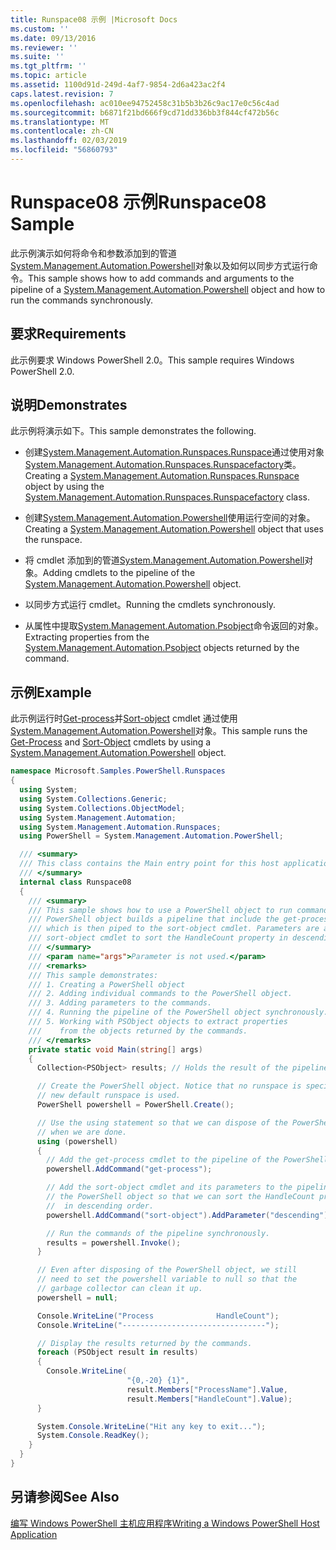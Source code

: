```yaml
---
title: Runspace08 示例 |Microsoft Docs
ms.custom: ''
ms.date: 09/13/2016
ms.reviewer: ''
ms.suite: ''
ms.tgt_pltfrm: ''
ms.topic: article
ms.assetid: 1100d91d-249d-4af7-9854-2d6a423ac2f4
caps.latest.revision: 7
ms.openlocfilehash: ac010ee94752458c31b5b3b26c9ac17e0c56c4ad
ms.sourcegitcommit: b6871f21bd666f9cd71dd336bb3f844cf472b56c
ms.translationtype: MT
ms.contentlocale: zh-CN
ms.lasthandoff: 02/03/2019
ms.locfileid: "56860793"
---
```

# <a name="runspace08-sample"></a><span data-ttu-id="f984b-102">Runspace08 示例</span><span class="sxs-lookup"><span data-stu-id="f984b-102">Runspace08 Sample</span></span>

<span data-ttu-id="f984b-103">此示例演示如何将命令和参数添加到的管道[System.Management.Automation.Powershell](/dotnet/api/system.management.automation.powershell)对象以及如何以同步方式运行命令。</span><span class="sxs-lookup"><span data-stu-id="f984b-103">This sample shows how to add commands and arguments to the pipeline of a [System.Management.Automation.Powershell](/dotnet/api/system.management.automation.powershell) object and how to run the commands synchronously.</span></span>

## <a name="requirements"></a><span data-ttu-id="f984b-104">要求</span><span class="sxs-lookup"><span data-stu-id="f984b-104">Requirements</span></span>

<span data-ttu-id="f984b-105">此示例要求 Windows PowerShell 2.0。</span><span class="sxs-lookup"><span data-stu-id="f984b-105">This sample requires Windows PowerShell 2.0.</span></span>

## <a name="demonstrates"></a><span data-ttu-id="f984b-106">说明</span><span class="sxs-lookup"><span data-stu-id="f984b-106">Demonstrates</span></span>

<span data-ttu-id="f984b-107">此示例将演示如下。</span><span class="sxs-lookup"><span data-stu-id="f984b-107">This sample demonstrates the following.</span></span>

- <span data-ttu-id="f984b-108">创建[System.Management.Automation.Runspaces.Runspace](/dotnet/api/System.Management.Automation.Runspaces.Runspace)通过使用对象[System.Management.Automation.Runspaces.Runspacefactory](/dotnet/api/System.Management.Automation.Runspaces.RunspaceFactory)类。</span><span class="sxs-lookup"><span data-stu-id="f984b-108">Creating a [System.Management.Automation.Runspaces.Runspace](/dotnet/api/System.Management.Automation.Runspaces.Runspace) object by using the [System.Management.Automation.Runspaces.Runspacefactory](/dotnet/api/System.Management.Automation.Runspaces.RunspaceFactory) class.</span></span>

- <span data-ttu-id="f984b-109">创建[System.Management.Automation.Powershell](/dotnet/api/system.management.automation.powershell)使用运行空间的对象。</span><span class="sxs-lookup"><span data-stu-id="f984b-109">Creating a [System.Management.Automation.Powershell](/dotnet/api/system.management.automation.powershell) object that uses the runspace.</span></span>

- <span data-ttu-id="f984b-110">将 cmdlet 添加到的管道[System.Management.Automation.Powershell](/dotnet/api/system.management.automation.powershell)对象。</span><span class="sxs-lookup"><span data-stu-id="f984b-110">Adding cmdlets to the pipeline of the [System.Management.Automation.Powershell](/dotnet/api/system.management.automation.powershell) object.</span></span>

- <span data-ttu-id="f984b-111">以同步方式运行 cmdlet。</span><span class="sxs-lookup"><span data-stu-id="f984b-111">Running the cmdlets synchronously.</span></span>

- <span data-ttu-id="f984b-112">从属性中提取[System.Management.Automation.Psobject](/dotnet/api/System.Management.Automation.PSObject)命令返回的对象。</span><span class="sxs-lookup"><span data-stu-id="f984b-112">Extracting properties from the [System.Management.Automation.Psobject](/dotnet/api/System.Management.Automation.PSObject) objects returned by the command.</span></span>

## <a name="example"></a><span data-ttu-id="f984b-113">示例</span><span class="sxs-lookup"><span data-stu-id="f984b-113">Example</span></span>

<span data-ttu-id="f984b-114">此示例运行时[Get-process](/powershell/module/Microsoft.PowerShell.Management/Get-Process)并[Sort-object](/powershell/module/Microsoft.PowerShell.Utility/Sort-Object) cmdlet 通过使用[System.Management.Automation.Powershell](/dotnet/api/system.management.automation.powershell)对象。</span><span class="sxs-lookup"><span data-stu-id="f984b-114">This sample runs the [Get-Process](/powershell/module/Microsoft.PowerShell.Management/Get-Process) and [Sort-Object](/powershell/module/Microsoft.PowerShell.Utility/Sort-Object) cmdlets by using a [System.Management.Automation.Powershell](/dotnet/api/system.management.automation.powershell) object.</span></span>

```csharp
namespace Microsoft.Samples.PowerShell.Runspaces
{
  using System;
  using System.Collections.Generic;
  using System.Collections.ObjectModel;
  using System.Management.Automation;
  using System.Management.Automation.Runspaces;
  using PowerShell = System.Management.Automation.PowerShell;

  /// <summary>
  /// This class contains the Main entry point for this host application.
  /// </summary>
  internal class Runspace08
  {
    /// <summary>
    /// This sample shows how to use a PowerShell object to run commands. The
    /// PowerShell object builds a pipeline that include the get-process cmdlet,
    /// which is then piped to the sort-object cmdlet. Parameters are added to the
    /// sort-object cmdlet to sort the HandleCount property in descending order.
    /// </summary>
    /// <param name="args">Parameter is not used.</param>
    /// <remarks>
    /// This sample demonstrates:
    /// 1. Creating a PowerShell object
    /// 2. Adding individual commands to the PowerShell object.
    /// 3. Adding parameters to the commands.
    /// 4. Running the pipeline of the PowerShell object synchronously.
    /// 5. Working with PSObject objects to extract properties
    ///    from the objects returned by the commands.
    /// </remarks>
    private static void Main(string[] args)
    {
      Collection<PSObject> results; // Holds the result of the pipeline execution.

      // Create the PowerShell object. Notice that no runspace is specified so a
      // new default runspace is used.
      PowerShell powershell = PowerShell.Create();

      // Use the using statement so that we can dispose of the PowerShell object
      // when we are done.
      using (powershell)
      {
        // Add the get-process cmdlet to the pipeline of the PowerShell object.
        powershell.AddCommand("get-process");

        // Add the sort-object cmdlet and its parameters to the pipeline of
        // the PowerShell object so that we can sort the HandleCount property
        //  in descending order.
        powershell.AddCommand("sort-object").AddParameter("descending").AddParameter("property", "handlecount");

        // Run the commands of the pipeline synchronously.
        results = powershell.Invoke();
      }

      // Even after disposing of the PowerShell object, we still
      // need to set the powershell variable to null so that the
      // garbage collector can clean it up.
      powershell = null;

      Console.WriteLine("Process              HandleCount");
      Console.WriteLine("--------------------------------");

      // Display the results returned by the commands.
      foreach (PSObject result in results)
      {
        Console.WriteLine(
                          "{0,-20} {1}",
                          result.Members["ProcessName"].Value,
                          result.Members["HandleCount"].Value);
      }

      System.Console.WriteLine("Hit any key to exit...");
      System.Console.ReadKey();
    }
  }
}
```

## <a name="see-also"></a><span data-ttu-id="f984b-115">另请参阅</span><span class="sxs-lookup"><span data-stu-id="f984b-115">See Also</span></span>

[<span data-ttu-id="f984b-116">编写 Windows PowerShell 主机应用程序</span><span class="sxs-lookup"><span data-stu-id="f984b-116">Writing a Windows PowerShell Host Application</span></span>](./writing-a-windows-powershell-host-application.md)